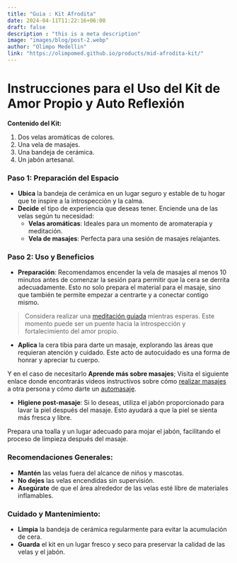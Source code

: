 ```yaml
---
title: "Guia : Kit Afrodita"
date: 2024-04-11T11:22:16+06:00
draft: false
description : "this is a meta description"
image: "images/blog/post-2.webp"
author: "Olimpo Medellin"
link: "https://olimpomed.github.io/products/mid-afrodita-kit/"
---
```


# Instrucciones para el Uso del Kit de Amor Propio y Auto Reflexión
**Contenido del Kit:**
1. Dos velas aromáticas de colores.
2. Una vela de masajes.
3. Una bandeja de cerámica.
4. Un jabón artesanal.

### Paso 1: Preparación del Espacio
- **Ubica**  la bandeja de cerámica en un lugar seguro y estable de tu hogar que te inspire a la introspección y la calma.
- **Decide** el tipo de experiencia que deseas tener. Enciende una de las velas según tu necesidad:
  - **Velas aromáticas**: Ideales para un momento de aromaterapia y meditación.
  - **Vela de masajes**: Perfecta para una sesión de masajes relajantes.

### Paso 2: Uso y Beneficios
- **Preparación**: Recomendamos encender la vela de masajes al menos 10 minutos antes de comenzar la sesión para permitir que la cera se derrita adecuadamente. Esto no solo prepara el material para el masaje, sino que también te permite empezar a centrarte y a conectar contigo mismo.

> Considera realizar una [meditación guiada](https://www.youtube.com/watch?v=_aIjLbCd92U&t=8s) mientras esperas. Este momento puede ser un puente hacia la introspección y fortalecimiento del amor propio.

- **Aplica** la cera tibia para darte un masaje, explorando las áreas que requieran atención y cuidado. Este acto de autocuidado es una forma de honrar y apreciar tu cuerpo.

Y en el caso de necesitarlo **Aprende más sobre masajes**; Visita el siguiente enlace donde encontrarás videos instructivos sobre cómo [realizar masajes](https://www.youtube.com/watch?v=QRSf1nyrxls) a otra persona y cómo darte un [automasaje](https://www.youtube.com/watch?v=Z8PuwqxEn-8&t=228s).

- **Higiene post-masaje**: Si lo deseas, utiliza el jabón proporcionado para lavar la piel después del masaje. Esto ayudará a que la piel se sienta más fresca y libre.

Prepara una toalla y un lugar adecuado para mojar el jabón, facilitando el proceso de limpieza después del masaje.

### Recomendaciones Generales:
- **Mantén** las velas fuera del alcance de niños y mascotas.
- **No dejes** las velas encendidas sin supervisión.
- **Asegúrate** de que el área alrededor de las velas esté libre de materiales inflamables.

### Cuidado y Mantenimiento:
- **Limpia** la bandeja de cerámica regularmente para evitar la acumulación de cera.
- **Guarda** el kit en un lugar fresco y seco para preservar la calidad de las velas y el jabón.
